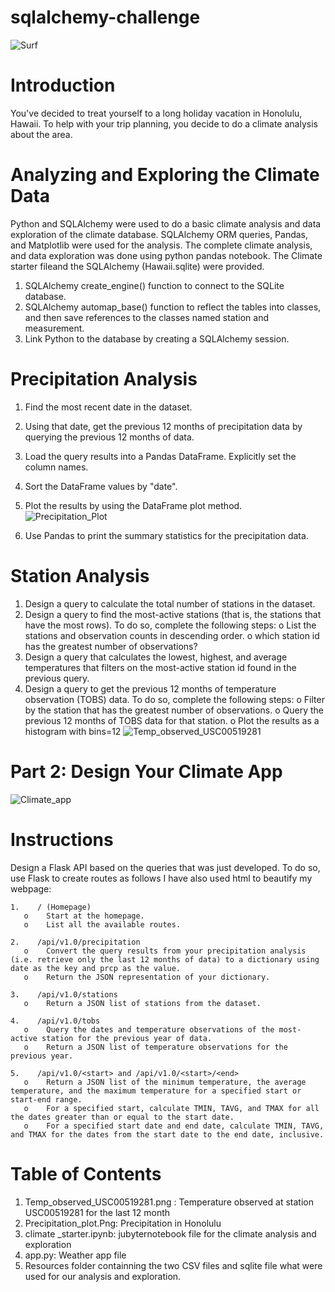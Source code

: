 # sqlalchemy-challenge
![Surf](https://github.com/user-attachments/assets/1f30d0b2-dbfd-40c1-a90b-6bf14e09b028)

# Introduction

You've decided to treat yourself to a long holiday vacation in Honolulu, Hawaii. 
To help with your trip planning, you decide to do a climate analysis about 
the area. 

# Analyzing and Exploring the Climate Data

Python and SQLAlchemy were used to do a basic climate analysis and data exploration 
of the climate database. SQLAlchemy ORM queries, Pandas, and Matplotlib were 
used for the analysis. The complete climate analysis, and data exploration 
was done using python pandas notebook. The Climate starter fileand the
SQLAlchemy (Hawaii.sqlite) were provided. 
 
 1. SQLAlchemy create_engine() function to connect to the SQLite database.
 2. SQLAlchemy automap_base() function to reflect the tables into classes, 
    and then save references to the classes named station and measurement.
 3. Link Python to the database by creating a SQLAlchemy session.

# Precipitation Analysis

   1. Find the most recent date in the dataset.
   2. Using that date, get the previous 12 months of precipitation data by 
      querying the previous 12 months of data.
   3. Load the query results into a Pandas DataFrame. Explicitly set the 
      column names.
   4. Sort the DataFrame values by "date".
   5. Plot the results by using the DataFrame plot method.
      ![Precipitation_Plot](https://github.com/user-attachments/assets/22a54157-410a-490f-af76-b8f77bf58fba)

   7. Use Pandas to print the summary statistics for the precipitation data.
      
# Station Analysis

   1. Design a query to calculate the total number of stations in the dataset.
   2. Design a query to find the most-active stations (that is, the stations
      that have the most rows). To do so, complete the following steps:
      o List the stations and observation counts in descending order.
      o which station id has the greatest number of observations?
   3. Design a query that calculates the lowest, highest, and average 
      temperatures that filters on the most-active station id found in the 
      previous query.
   4. Design a query to get the previous 12 months of temperature 
      observation (TOBS) data. To do so, complete the following steps:
      o Filter by the station that has the greatest number of observations.
      o Query the previous 12 months of TOBS data for that station.
      o Plot the results as a histogram with bins=12
      ![Temp_observed_USC00519281](https://github.com/user-attachments/assets/a26f6cd7-3500-4972-87f4-365398136f3e)

# Part 2: Design Your Climate App
![Climate_app](https://github.com/user-attachments/assets/b6939ad0-f76b-41cb-a97a-2d633e2cd0a9)

# Instructions 

Design a Flask API based on the queries that was just developed. 
To do so, use Flask to create routes as follows I have also used html to beautify my webpage:

    1.    / (Homepage)
       o    Start at the homepage.
       o    List all the available routes.
       
    2.    /api/v1.0/precipitation
       o    Convert the query results from your precipitation analysis (i.e. retrieve only the last 12 months of data) to a dictionary using date as the key and prcp as the value.
       o    Return the JSON representation of your dictionary.
       
    3.    /api/v1.0/stations
       o    Return a JSON list of stations from the dataset.
       
    4.    /api/v1.0/tobs
       o    Query the dates and temperature observations of the most-active station for the previous year of data.
       o    Return a JSON list of temperature observations for the previous year.
       
    5.    /api/v1.0/<start> and /api/v1.0/<start>/<end>
       o    Return a JSON list of the minimum temperature, the average temperature, and the maximum temperature for a specified start or start-end range.
       o    For a specified start, calculate TMIN, TAVG, and TMAX for all the dates greater than or equal to the start date.
       o    For a specified start date and end date, calculate TMIN, TAVG, and TMAX for the dates from the start date to the end date, inclusive.

# Table of Contents 
   1. Temp_observed_USC00519281.png : Temperature observed at station USC00519281 for the last 12 month 
   2. Precipitation_plot.Png: Precipitation in Honolulu 
   3. climate _starter.ipynb: jubyternotebook file for the climate analysis and exploration 
   4. app.py: Weather app file 
   5. Resources folder containning the two CSV files and sqlite file what were used for our analysis and exploration.
   
